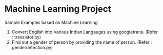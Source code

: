 # Machine Learning Project 
Sample Examples based on Machine Learning
1. Convert English into Various Indian Langauges using googletrans. (Refer : translator.py)
2. Find out a gender of person by providing the name of person. (Refer : genderdetection.py)
